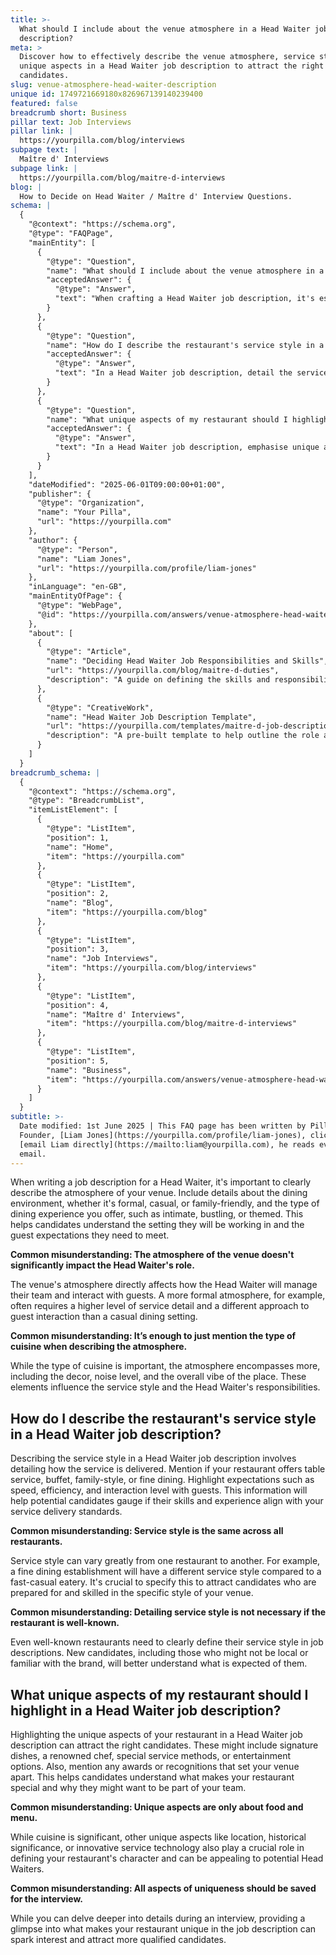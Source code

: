 ```yaml
---
title: >-
  What should I include about the venue atmosphere in a Head Waiter job
  description?
meta: >
  Discover how to effectively describe the venue atmosphere, service style, and
  unique aspects in a Head Waiter job description to attract the right
  candidates.
slug: venue-atmosphere-head-waiter-description
unique id: 1749721669180x826967139140239400
featured: false
breadcrumb short: Business
pillar text: Job Interviews
pillar link: |
  https://yourpilla.com/blog/interviews
subpage text: |
  Maître d' Interviews
subpage link: |
  https://yourpilla.com/blog/maitre-d-interviews
blog: |
  How to Decide on Head Waiter / Maître d' Interview Questions.
schema: |
  {
    "@context": "https://schema.org",
    "@type": "FAQPage",
    "mainEntity": [
      {
        "@type": "Question",
        "name": "What should I include about the venue atmosphere in a Head Waiter job description?",
        "acceptedAnswer": {
          "@type": "Answer",
          "text": "When crafting a Head Waiter job description, it's essential to describe the venue's atmosphere thoroughly. Include details about the dining environment, specifying whether it's formal, casual, or family-friendly. Also, describe the type of dining experience offered, such as intimate, bustling, or themed, to give candidates a clear picture of the setting and the expectations of guests they will cater to."
        }
      },
      {
        "@type": "Question",
        "name": "How do I describe the restaurant's service style in a Head Waiter job description?",
        "acceptedAnswer": {
          "@type": "Answer",
          "text": "In a Head Waiter job description, detail the service style by mentioning how the service is delivered, such as table service, buffet, family-style, or fine dining. Highlight aspects like speed, efficiency, and the level of interaction required with guests to help potential candidates determine if their skills and experience match your service standards."
        }
      },
      {
        "@type": "Question",
        "name": "What unique aspects of my restaurant should I highlight in a Head Waiter job description?",
        "acceptedAnswer": {
          "@type": "Answer",
          "text": "In a Head Waiter job description, emphasise unique aspects of your restaurant like signature dishes, a renowned chef, special service methods, or entertainment options. Mention any awards or recognitions to showcase what sets your venue apart, helping candidates grasp what makes your restaurant special and why they might want to join your team."
        }
      }
    ],
    "dateModified": "2025-06-01T09:00:00+01:00",
    "publisher": {
      "@type": "Organization",
      "name": "Your Pilla",
      "url": "https://yourpilla.com"
    },
    "author": {
      "@type": "Person",
      "name": "Liam Jones",
      "url": "https://yourpilla.com/profile/liam-jones"
    },
    "inLanguage": "en-GB",
    "mainEntityOfPage": {
      "@type": "WebPage",
      "@id": "https://yourpilla.com/answers/venue-atmosphere-head-waiter-description"
    },
    "about": [
      {
        "@type": "Article",
        "name": "Deciding Head Waiter Job Responsibilities and Skills",
        "url": "https://yourpilla.com/blog/maitre-d-duties",
        "description": "A guide on defining the skills and responsibilities needed for a Head Waiter, crucial for crafting effective job descriptions."
      },
      {
        "@type": "CreativeWork",
        "name": "Head Waiter Job Description Template",
        "url": "https://yourpilla.com/templates/maitre-d-job-description",
        "description": "A pre-built template to help outline the role and expectations of a Head Waiter, aiding hospitality businesses in their recruitment processes."
      }
    ]
  }
breadcrumb_schema: |
  {
    "@context": "https://schema.org",
    "@type": "BreadcrumbList",
    "itemListElement": [
      {
        "@type": "ListItem",
        "position": 1,
        "name": "Home",
        "item": "https://yourpilla.com"
      },
      {
        "@type": "ListItem",
        "position": 2,
        "name": "Blog",
        "item": "https://yourpilla.com/blog"
      },
      {
        "@type": "ListItem",
        "position": 3,
        "name": "Job Interviews",
        "item": "https://yourpilla.com/blog/interviews"
      },
      {
        "@type": "ListItem",
        "position": 4,
        "name": "Maître d' Interviews",
        "item": "https://yourpilla.com/blog/maitre-d-interviews"
      },
      {
        "@type": "ListItem",
        "position": 5,
        "name": "Business",
        "item": "https://yourpilla.com/answers/venue-atmosphere-head-waiter-description"
      }
    ]
  }
subtitle: >-
  Date modified: 1st June 2025 | This FAQ page has been written by Pilla
  Founder, [Liam Jones](https://yourpilla.com/profile/liam-jones), click to
  [email Liam directly](https://mailto:liam@yourpilla.com), he reads every
  email.
---
```

When writing a job description for a Head Waiter, it's important to clearly describe the atmosphere of your venue. Include details about the dining environment, whether it's formal, casual, or family-friendly, and the type of dining experience you offer, such as intimate, bustling, or themed. This helps candidates understand the setting they will be working in and the guest expectations they need to meet.

**Common misunderstanding: The atmosphere of the venue doesn't significantly impact the Head Waiter's role.**

The venue's atmosphere directly affects how the Head Waiter will manage their team and interact with guests. A more formal atmosphere, for example, often requires a higher level of service detail and a different approach to guest interaction than a casual dining setting.

**Common misunderstanding: It’s enough to just mention the type of cuisine when describing the atmosphere.**

While the type of cuisine is important, the atmosphere encompasses more, including the decor, noise level, and the overall vibe of the place. These elements influence the service style and the Head Waiter's responsibilities.

## How do I describe the restaurant's service style in a Head Waiter job description?

Describing the service style in a Head Waiter job description involves detailing how the service is delivered. Mention if your restaurant offers table service, buffet, family-style, or fine dining. Highlight expectations such as speed, efficiency, and interaction level with guests. This information will help potential candidates gauge if their skills and experience align with your service delivery standards.

**Common misunderstanding: Service style is the same across all restaurants.**

Service style can vary greatly from one restaurant to another. For example, a fine dining establishment will have a different service style compared to a fast-casual eatery. It's crucial to specify this to attract candidates who are prepared for and skilled in the specific style of your venue.

**Common misunderstanding: Detailing service style is not necessary if the restaurant is well-known.**

Even well-known restaurants need to clearly define their service style in job descriptions. New candidates, including those who might not be local or familiar with the brand, will better understand what is expected of them.

## What unique aspects of my restaurant should I highlight in a Head Waiter job description?

Highlighting the unique aspects of your restaurant in a Head Waiter job description can attract the right candidates. These might include signature dishes, a renowned chef, special service methods, or entertainment options. Also, mention any awards or recognitions that set your venue apart. This helps candidates understand what makes your restaurant special and why they might want to be part of your team.

**Common misunderstanding: Unique aspects are only about food and menu.**

While cuisine is significant, other unique aspects like location, historical significance, or innovative service technology also play a crucial role in defining your restaurant's character and can be appealing to potential Head Waiters.

**Common misunderstanding: All aspects of uniqueness should be saved for the interview.**

While you can delve deeper into details during an interview, providing a glimpse into what makes your restaurant unique in the job description can spark interest and attract more qualified candidates.
